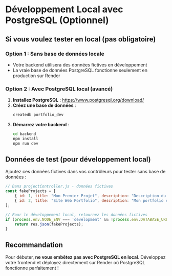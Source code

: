 # Développement Local avec PostgreSQL (Optionnel)

## Si vous voulez tester en local (pas obligatoire)

### Option 1 : Sans base de données locale
- Votre backend utilisera des données fictives en développement
- La vraie base de données PostgreSQL fonctionne seulement en production sur Render

### Option 2 : Avec PostgreSQL local (avancé)
1. **Installez PostgreSQL** : https://www.postgresql.org/download/
2. **Créez une base de données** :
   ```bash
   createdb portfolio_dev
   ```
3. **Démarrez votre backend** :
   ```bash
   cd backend
   npm install
   npm run dev
   ```

## Données de test (pour développement local)

Ajoutez ces données fictives dans vos contrôleurs pour tester sans base de données :

```javascript
// Dans projectController.js - données fictives
const fakeProjects = [
    { id: 1, title: "Mon Premier Projet", description: "Description du projet", link: "https://github.com" },
    { id: 2, title: "Site Web Portfolio", description: "Mon portfolio en React", link: "https://portfolio.com" }
];

// Pour le développement local, retournez les données fictives
if (process.env.NODE_ENV === 'development' && !process.env.DATABASE_URL.includes('postgres://localhost')) {
    return res.json(fakeProjects);
}
```

## Recommandation
Pour débuter, **ne vous embêtez pas avec PostgreSQL en local**. Développez votre frontend et déployez directement sur Render où PostgreSQL fonctionne parfaitement !
